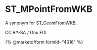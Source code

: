 # ST\_MPointFromWKB

A synonym for [ST\_GeomFromWKB](../../../sql-statements-and-structure/geographic-geometric-features/wkb/st_geomfromwkbt/).

CC BY-SA / Gnu FDL

{% @marketo/form formId="4316" %}
